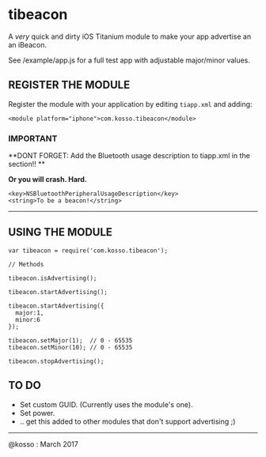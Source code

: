 
tibeacon
===========================================

A *very* quick and dirty iOS Titanium module to make your app advertise an an iBeacon. 



See /example/app.js for a full test app with adjustable major/minor values. 



REGISTER THE MODULE
--------------------

Register the module with your application by editing `tiapp.xml` and adding:

	<module platform="iphone">com.kosso.tibeacon</module>
### IMPORTANT

**DONT FORGET: Add the Bluetooth usage description to tiapp.xml in the <ios> section!! **

**Or you will crash. Hard.** 

```
<key>NSBluetoothPeripheralUsageDescription</key>
<string>To be a beacon!</string>
```



**************************************************************




USING THE MODULE
-------------------------

	var tibeacon = require('com.kosso.tibeacon');
	
	// Methods
	
	tibeacon.isAdvertising();
	
	tibeacon.startAdvertising();
	
	tibeacon.startAdvertising({
	  major:1,
	  minor:6
	});
	
	tibeacon.setMajor(1);  // 0 - 65535
	tibeacon.setMinor(10); // 0 - 65535
	
	tibeacon.stopAdvertising();
	



## TO DO 

- Set custom GUID. (Currently uses the module's one).
- Set power. 
- .. get this added to other modules that don't support advertising ;) 





-------

@kosso : March 2017